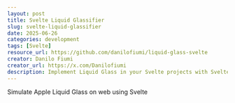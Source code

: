 ```yaml
---
layout: post
title: Svelte Liquid Glassifier
slug: svelte-liquid-glassifier
date: 2025-06-26
categories: development
tags: [Svelte]
resource_url: https://github.com/danilofiumi/liquid-glass-svelte
creator: Danilo Fiumi
creator_url: https://x.com/Danilofiumi
description: Implement Liquid Glass in your Svelte projects with Svelte Liquid Glassifier
---
```


Simulate Apple Liquid Glass on web using Svelte